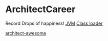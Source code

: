 # ArchitectCareer
Record Drops of happiness!
[JVM](https://github.com/BieTianShen2018/ArchitectCareer/blob/master/JVM) 
[Class loader](https://github.com/BieTianShen2018/ArchitectCareer/blob/master/JVM/ClassLoader)

[architect-awesome](https://github.com/xingshaocheng/architect-awesome)
